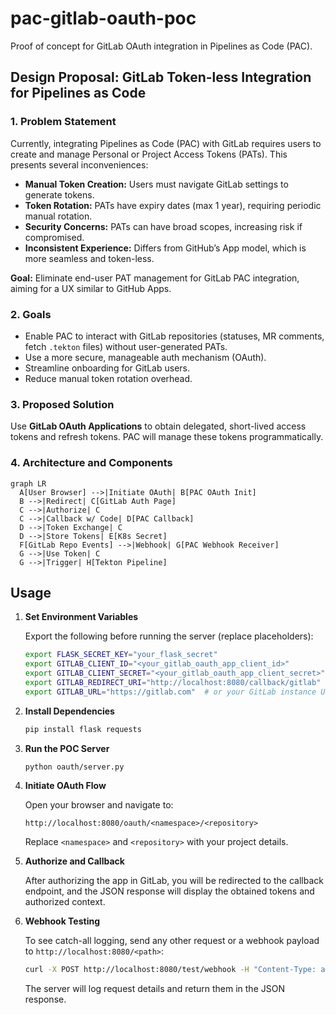# pac-gitlab-oauth-poc

Proof of concept for GitLab OAuth integration in Pipelines as Code (PAC).

## Design Proposal: GitLab Token-less Integration for Pipelines as Code

### 1. Problem Statement

Currently, integrating Pipelines as Code (PAC) with GitLab requires users to create and manage Personal or Project Access Tokens (PATs). This presents several inconveniences:

* **Manual Token Creation:** Users must navigate GitLab settings to generate tokens.  
* **Token Rotation:** PATs have expiry dates (max 1 year), requiring periodic manual rotation.  
* **Security Concerns:** PATs can have broad scopes, increasing risk if compromised.  
* **Inconsistent Experience:** Differs from GitHub’s App model, which is more seamless and token-less.

**Goal:** Eliminate end-user PAT management for GitLab PAC integration, aiming for a UX similar to GitHub Apps.

### 2. Goals

* Enable PAC to interact with GitLab repositories (statuses, MR comments, fetch `.tekton` files) without user-generated PATs.  
* Use a more secure, manageable auth mechanism (OAuth).  
* Streamline onboarding for GitLab users.  
* Reduce manual token rotation overhead.

### 3. Proposed Solution

Use **GitLab OAuth Applications** to obtain delegated, short-lived access tokens and refresh tokens. PAC will manage these tokens programmatically.

### 4. Architecture and Components

```mermaid
graph LR
  A[User Browser] -->|Initiate OAuth| B[PAC OAuth Init]
  B -->|Redirect| C[GitLab Auth Page]
  C -->|Authorize| C
  C -->|Callback w/ Code| D[PAC Callback]
  D -->|Token Exchange| C
  D -->|Store Tokens| E[K8s Secret]
  F[GitLab Repo Events] -->|Webhook| G[PAC Webhook Receiver]
  G -->|Use Token| C
  G -->|Trigger| H[Tekton Pipeline]
```

## Usage

1. **Set Environment Variables**

   Export the following before running the server (replace placeholders):

   ```bash
   export FLASK_SECRET_KEY="your_flask_secret"
   export GITLAB_CLIENT_ID="<your_gitlab_oauth_app_client_id>"
   export GITLAB_CLIENT_SECRET="<your_gitlab_oauth_app_client_secret>"
   export GITLAB_REDIRECT_URI="http://localhost:8080/callback/gitlab"
   export GITLAB_URL="https://gitlab.com"  # or your GitLab instance URL
   ```

2. **Install Dependencies**

   ```bash
   pip install flask requests
   ```

3. **Run the POC Server**

   ```bash
   python oauth/server.py
   ```

4. **Initiate OAuth Flow**

   Open your browser and navigate to:

   ```
   http://localhost:8080/oauth/<namespace>/<repository>
   ```

   Replace `<namespace>` and `<repository>` with your project details.

5. **Authorize and Callback**

   After authorizing the app in GitLab, you will be redirected to the callback endpoint, and the JSON response will display the obtained tokens and authorized context.

6. **Webhook Testing**

   To see catch-all logging, send any other request or a webhook payload to `http://localhost:8080/<path>`:

   ```bash
   curl -X POST http://localhost:8080/test/webhook -H "Content-Type: application/json" -d '{"event": "test"}'
   ```

   The server will log request details and return them in the JSON response.
